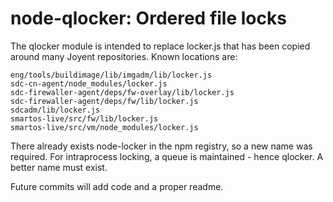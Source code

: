 <!--
    This Source Code Form is subject to the terms of the Mozilla Public
    License, v. 2.0. If a copy of the MPL was not distributed with this
    file, You can obtain one at http://mozilla.org/MPL/2.0/.
-->

<!--
    Copyright 2019 Joyent, Inc.
-->

# node-qlocker: Ordered file locks

The qlocker module is intended to replace locker.js that has been copied around
many Joyent repositories.  Known locations are:

    eng/tools/buildimage/lib/imgadm/lib/locker.js
    sdc-cn-agent/node_modules/locker.js
    sdc-firewaller-agent/deps/fw-overlay/lib/locker.js
    sdc-firewaller-agent/deps/fw/lib/locker.js
    sdcadm/lib/locker.js
    smartos-live/src/fw/lib/locker.js
    smartos-live/src/vm/node_modules/locker.js

There already exists node-locker in the npm registry, so a new name was
required.  For intraprocess locking, a queue is maintained - hence qlocker.  A
better name must exist.

Future commits will add code and a proper readme.
